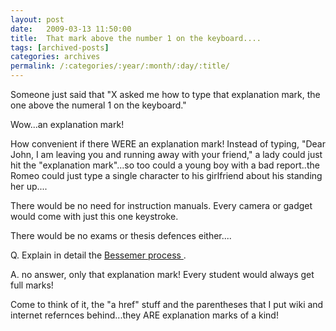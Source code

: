 ```yaml
---
layout: post
date:	2009-03-13 11:50:00
title:  That mark above the number 1 on the keyboard....
tags: [archived-posts]
categories: archives
permalink: /:categories/:year/:month/:day/:title/
---
```

Someone just said that "X asked me how to type that explanation mark, the one above the numeral 1 on the keyboard."

Wow...an explanation mark! 

How convenient if there WERE an explanation mark! Instead of typing, "Dear John, I am leaving you and running away with your friend," a lady could just hit the "explanation mark"...so too could a young boy with a bad report..the Romeo could just type a single character to his girlfriend about his standing her up....

There would be no need for instruction manuals. Every camera or gadget would come with just this one keystroke.

There would be no exams or thesis defences either....

Q. Explain in detail the <a href="http://en.wikipedia.org/wiki/Bessemer_process"> Bessemer process </a>.


A. no answer, only that explanation mark! Every student would always get full marks! 

Come to think of it, the "a href" stuff and the parentheses that I put wiki and internet refernces behind...they ARE explanation marks of a kind!
